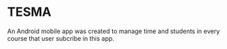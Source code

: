 # TESMA
An Android mobile app was created to manage time and students in every course that user subcribe in this app.
